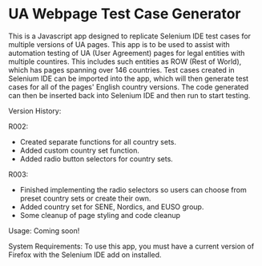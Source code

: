 UA Webpage Test Case Generator
========================

This is a Javascript app designed to replicate Selenium IDE test cases for multiple versions of UA pages. This app is to be used to assist with automation testing of UA (User Agreement) pages for legal entities with multiple countires. This includes such entities as ROW (Rest of World), which has pages spanning over 146 countries. Test cases created in Selenium IDE can be imported into the app, which will then generate test cases for all of the pages' English country versions. The code generated can then be inserted back into Selenium IDE and then run to start testing.

Version History:

R002:
- Created separate functions for all country sets.
- Added custom country set function.
- Added radio button selectors for country sets.

R003:
- Finished implementing the radio selectors so users can choose from preset country sets or create their own.
- Added country set for SENE, Nordics, and EUSO group.
- Some cleanup of page styling and code cleanup

Usage:
Coming soon!

System Requirements:
To use this app, you must have a current version of Firefox with the Selenium IDE add on installed.
